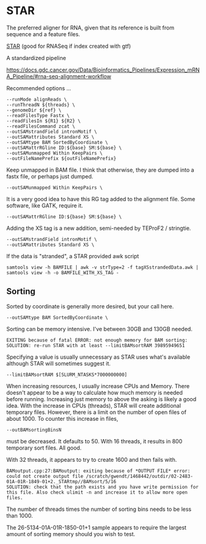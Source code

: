 
#	STAR

The preferred aligner for RNA, given that its reference is built from sequence and a feature files.

[STAR](https://github.com/alexdobin/STAR) (good for RNASeq if index created with gtf)



A standardized pipeline

https://docs.gdc.cancer.gov/Data/Bioinformatics_Pipelines/Expression_mRNA_Pipeline/#rna-seq-alignment-workflow



Recommended options ...

```
--runMode alignReads \
--runThreadN ${threads} \
--genomeDir ${ref} \
--readFilesType Fastx \
--readFilesIn ${R1} ${R2} \
--readFilesCommand zcat \
--outSAMstrandField intronMotif \
--outSAMattributes Standard XS \
--outSAMtype BAM SortedByCoordinate \
--outSAMattrRGline ID:${base} SM:${base} \
--outSAMunmapped Within KeepPairs \
--outFileNamePrefix ${outFileNamePrefix} 
```


Keep unmapped in BAM file.
I think that otherwise, they are dumped into a fastx file, or perhaps just dumped.
```
--outSAMunmapped Within KeepPairs \
```



It is a very good idea to have this RG tag added to the alignment file.
Some software, like GATK, require it.
```
--outSAMattrRGline ID:${base} SM:${base} \
```


Adding the XS tag is a new addition, semi-needed by TEProF2 / stringtie.
```
--outSAMstrandField intronMotif \
--outSAMattributes Standard XS \
```

If the data is "stranded", a STAR provided awk script 

```
samtools view -h BAMFILE | awk -v strType=2 -f tagXSstrandedData.awk | samtools view -h -o BAMFILE_WITH_XS_TAG -
```




##	Sorting

Sorted by coordinate is generally more desired, but your call here.
```
--outSAMtype BAM SortedByCoordinate \
```

Sorting can be memory intensive. I've between 30GB and 130GB needed.
```
EXITING because of fatal ERROR: not enough memory for BAM sorting: 
SOLUTION: re-run STAR with at least --limitBAMsortRAM 39895949651
```
Specifying a value is usually unnecessary as STAR uses what's available
although STAR will sometimes suggest it.
```
--limitBAMsortRAM $[SLURM_NTASKS*7000000000]
```
When increasing resources, I usually increase CPUs and Memory.
There doesn't appear to be a way to calculate how much memory is needed before running.
Increasing just memory to above the asking is likely a good idea.
With the increase in CPUs (threads), STAR will create additional temporary files.
However, there is a limit on the number of open files of about 1000.
To counter this increase in files, 
```
--outBAMsortingBinsN
```
must be decreased. It defaults to 50. With 16 threads, it results in 800 temporary sort files. All good.

With 32 threads, it appears to try to create 1600 and then fails with.
```
BAMoutput.cpp:27:BAMoutput: exiting because of *OUTPUT FILE* error: could not create output file /scratch/gwendt/1468442/outdir/02-2483-01A-01R-1849-01+2._STARtmp//BAMsort/5/16
SOLUTION: check that the path exists and you have write permission for this file. Also check ulimit -n and increase it to allow more open files.
```

The number of threads times the number of sorting bins needs to be less than 1000.

The 26-5134-01A-01R-1850-01+1 sample appears to require the largest amount of sorting memory should you wish to test.


